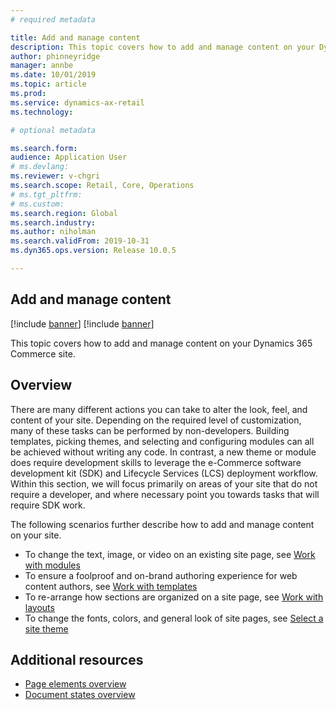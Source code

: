 ```yaml
---
# required metadata

title: Add and manage content
description: This topic covers how to add and manage content on your Dynamics 365 Commerce site.
author: phinneyridge
manager: annbe
ms.date: 10/01/2019
ms.topic: article
ms.prod: 
ms.service: dynamics-ax-retail
ms.technology: 

# optional metadata

ms.search.form:  
audience: Application User
# ms.devlang: 
ms.reviewer: v-chgri
ms.search.scope: Retail, Core, Operations
# ms.tgt_pltfrm: 
# ms.custom: 
ms.search.region: Global
ms.search.industry: 
ms.author: niholman
ms.search.validFrom: 2019-10-31
ms.dyn365.ops.version: Release 10.0.5

---
```

## Add and manage content

[!include [banner](../includes/preview-banner.md)]
[!include [banner](../includes/banner.md)]

This topic covers how to add and manage content on your Dynamics 365 Commerce site.

## Overview

There are many different actions you can take to alter the look, feel, and content of your site.  Depending on the required level of customization, many of these tasks can be performed by non-developers. Building templates, picking themes, and selecting and configuring modules can all be achieved without writing any code. In contrast, a new theme or module does require development skills to leverage the e-Commerce software development kit (SDK) and Lifecycle Services (LCS) deployment workflow. Within this section, we will focus primarily on areas of your site that do not require a developer, and where necessary point you towards tasks that will require SDK work.

The following scenarios further describe how to add and manage content on your site.

- To change the text, image, or video on an existing site page, see [Work with modules](work-with-modules.md)
- To ensure a foolproof and on-brand authoring experience for web content authors, see [Work with templates](work-with-templates.md)
- To re-arrange how sections are organized on a site page, see [Work with layouts](work-with-layouts.md)
- To change the fonts, colors, and general look of site pages, see [Select a site theme](select-site-theme.md)

## Additional resources

- [Page elements overview](page-elements-overview.md)
- [Document states overview](document-states-overview.md)
